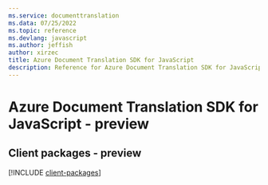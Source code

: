 ```yaml
---
ms.service: documenttranslation
ms.data: 07/25/2022
ms.topic: reference
ms.devlang: javascript
ms.author: jeffish
author: xirzec
title: Azure Document Translation SDK for JavaScript
description: Reference for Azure Document Translation SDK for JavaScript
---
```

# Azure Document Translation SDK for JavaScript - preview

## Client packages - preview
[!INCLUDE [client-packages](document-translation-client-index.md)]